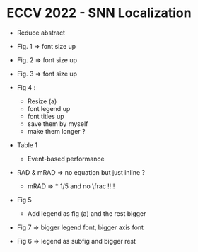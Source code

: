 # ECCV 2022 - SNN Localization

- Reduce abstract
- Fig. 1 => font size up
- Fig. 2 => font size up
- Fig. 3 => font size up
- Fig 4 :
  - Resize (a)
  - font legend up
  - font titles up
  - save them by myself
  - make them longer ?
- Table 1
  - Event-based performance

- RAD & mRAD => no equation but just inline ?
  - mRAD => * 1/5 and no \frac !!!!

- Fig 5
  - Add legend as fig (a) and the rest bigger

- Fig 7 => bigger legend font, bigger axis font
- Fig 6 => legend as subfig and bigger rest

